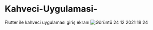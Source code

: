 # Kahveci-Uygulamasi-
Flutter ile kahveci uygulaması giriş ekranı
![Görüntü 24 12 2021 18 24](https://user-images.githubusercontent.com/74312141/148063710-4b312444-b548-4f83-86fc-00b3cbc1845e.jpg)
